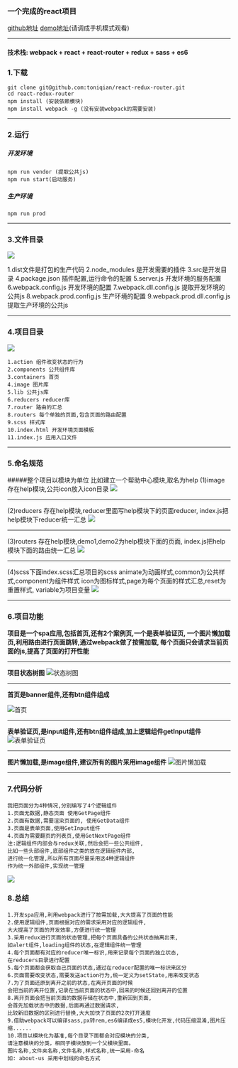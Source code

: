 ### 一个完成的react项目
[github地址](https://github.com/ToNiQian/react-redux-router)
[demo地址](http://toniqian.com)(请调成手机模式观看)
***
#### 技术栈: webpack + react + react-router + redux + sass  + es6

### 1.下载
```
git clone git@github.com:toniqian/react-redux-router.git
cd react-redux-router
npm install (安装依赖模块)
npm install webpack -g (没有安装webpack的需要安装)
```
***
### 2.运行
##### 开发环境
```
npm run vendor (提取公共js)
npm run start(启动服务)
```
##### 生产环境
```
npm run prod
```
***
### 3.文件目录

![](http://upload-images.jianshu.io/upload_images/2701853-81e7d6ad06283a85.png?imageMogr2/auto-orient/strip%7CimageView2/2/w/1240)

1.dist文件是打包的生产代码
2.node_modules 是开发需要的插件
3.src是开发目录
4.package.json 插件配置,运行命令的配置
5.server.js 开发环境的服务配置
6.webpack.config.js 开发环境的配置
7.webpack.dll.config.js 提取开发环境的公共js
8.webpack.prod.config.js 生产环境的配置
9.webpack.prod.dll.config.js 提取生产环境的公共js
****
### 4.项目目录
![](http://upload-images.jianshu.io/upload_images/2701853-fba3b490f24c6caa.png?imageMogr2/auto-orient/strip%7CimageView2/2/w/1240)
```
1.action 组件改变状态的行为
2.components 公共组件库
3.containers 首页
4.image 图片库
5.lib 公共js库
6.reducers reducer库
7.router 路由的汇总
8.routers 每个单独的页面,包含页面的路由配置
9.scss 样式库
10.index.html 开发环境页面模板
11.index.js 应用入口文件
```
***
### 5.命名规范
#####整个项目以模块为单位
比如建立一个帮助中心模块,取名为help
(1)image存在help模块,公共icon放入icon目录
![](http://upload-images.jianshu.io/upload_images/2701853-d417e5b7d999e81a.png?imageMogr2/auto-orient/strip%7CimageView2/2/w/1240)
***
(2)reducers 存在help模块,reducer里面写help模块下的页面reducer,
index.js把help模块下reducer统一汇总
![](http://upload-images.jianshu.io/upload_images/2701853-3c69a26c833d732b.png?imageMogr2/auto-orient/strip%7CimageView2/2/w/1240)
***
(3)routers 存在help模块,demo1,demo2为help模块下面的页面,
index.js把help模块下面的路由统一汇总
![](http://upload-images.jianshu.io/upload_images/2701853-b6beb7014477c278.png?imageMogr2/auto-orient/strip%7CimageView2/2/w/1240)
***
(4)scss下面index.scss汇总项目的scss
animate为动画样式,common为公共样式,component为组件样式
icon为图标样式,page为每个页面的样式汇总,reset为重置样式,
variable为项目变量
![](http://upload-images.jianshu.io/upload_images/2701853-aea763ed1ae1f180.png?imageMogr2/auto-orient/strip%7CimageView2/2/w/1240)
***

### 6.项目功能

**项目是一个spa应用,包括首页,还有2个案例页,一个是表单验证页,
一个图片懒加载页,利用路由进行页面跳转,通过webpack做了按需加载,
每个页面只会请求当前页面的js,提高了页面的打开性能**
***
**项目状态树图**
![状态树图](http://upload-images.jianshu.io/upload_images/2701853-0d09647292676618.png?imageMogr2/auto-orient/strip%7CimageView2/2/w/1240)
***
**首页是banner组件,还有btn组件组成**

![首页](http://upload-images.jianshu.io/upload_images/2701853-cdac84e8ab073b19.png?imageMogr2/auto-orient/strip%7CimageView2/2/w/1240)
***
**表单验证页,是input组件,还有btn组件组成,加上逻辑组件getInput组件**
![表单验证页](http://upload-images.jianshu.io/upload_images/2701853-28947b8c26e78a2c.png?imageMogr2/auto-orient/strip%7CimageView2/2/w/1240)
***
**图片懒加载,是image组件,建议所有的图片采用image组件**
![图片懒加载](http://upload-images.jianshu.io/upload_images/2701853-421a0a0141b0b7f0.png?imageMogr2/auto-orient/strip%7CimageView2/2/w/1240)
***
### 7.代码分析
```
我把页面分为4种情况,分别编写了4个逻辑组件
1.页面无数据,静态页面 使用GetPage组件
2.页面有数据,需要渲染页面的, 使用GetData组件
3.页面是表单页面,使用GetInput组件
4.页面为需要翻页的列表页,使用GetNextPage组件
注:逻辑组件内部会与redux关联,然后会把一些公共组件,
比如一些头部组件,底部组件之类的放在逻辑组件内部,
进行统一化管理,所以所有页面尽量采用这4种逻辑组件
作为统一外部组件,实现统一管理
```
![](http://upload-images.jianshu.io/upload_images/2701853-97c4980846b5fd92.png?imageMogr2/auto-orient/strip%7CimageView2/2/w/1240)

### 8.总结
```
1.开发spa应用,利用webpack进行了按需加载,大大提高了页面的性能
2.使用逻辑组件,页面根据对应的需求采用对应的逻辑组件,
大大提高了页面的开发效率,方便进行统一管理
3.采用redux进行页面的状态管理,把每个页面具备的公共状态抽离出来,
如alert组件,loading组件的状态,在逻辑组件统一管理
4.每个页面都有对应的reducer唯一标识,用来记录每个页面的独立状态,
在reducers目录进行配置
5.每个页面都会获取自己页面的状态,通过在reducer配置的唯一标识来区分
6.页面需要改变状态,需要发送action行为,统一定义为setState,用来改变状态
7.为了页面还原到离开之前的状态,在离开页面的时候
会把当前的离开位置,记录在当前页面的状态中,回来的时候还回到离开的位置
8.离开页面会把当前页面的数据存储在状态中,重新回到页面,
会首先加载状态中的数据,后面再通过数据请求,
比较新旧数据的区别进行替换,大大加快了页面的2次打开速度
9.借助webpack可以编译sass,px转rem,es6编译成es5,模块化开发,代码压缩混淆,图片压缩......
10.项目以模块化为基准,每个目录下面都会对应模块的分类,
请注意模块的分类，相同子模块放到一个父模块里面。
图片名称,文件夹名称,文件名称,样式名称,统一采用-命名
如: about-us 采用中划线的命名方式
```
